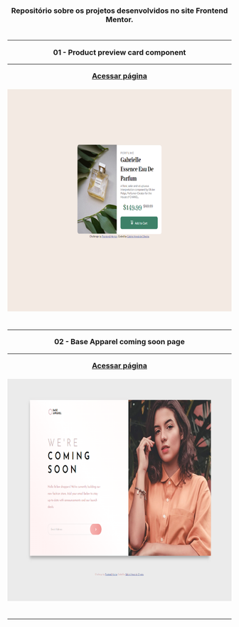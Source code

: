<h3 align="center" dir="auto">Repositório sobre os projetos desenvolvidos no site Frontend Mentor.
<br></br>
<hr>
01 - Product preview card component
<hr>
<a href="https://gabriel-anesi.github.io/_Frontend-Mentor/01%20-%20Product%20preview%20card%20component"> Acessar página</a>
<br></br>
<img src="https://github.com/gabriel-anesi/_Frontend-Mentor/blob/master/01%20-%20Product%20preview%20card%20component/images/imagem%20site.png" height="500px">
<br></br>
<hr>
02 - Base Apparel coming soon page
<hr>
<a href="https://gabriel-anesi.github.io/_Frontend-Mentor/02%20-%20Base%20Apparel%20coming%20soon%20page"> Acessar página</a>
<br></br>
<img src="https://github.com/gabriel-anesi/_Frontend-Mentor/blob/master/02%20-%20Base%20Apparel%20coming%20soon%20page/images/imagem%20site.png" height="500px">
<br></br>
<hr>